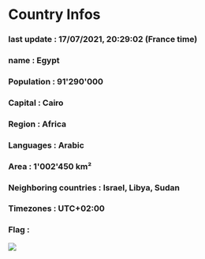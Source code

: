 # Country  Infos
### last update : 17/07/2021, 20:29:02 (France time)

### name : Egypt
### Population : 91'290'000
### Capital : Cairo
### Region : Africa
### Languages : Arabic
### Area : 1'002'450 km²
### Neighboring countries : Israel, Libya, Sudan
### Timezones : UTC+02:00

### Flag :
![](https://restcountries.eu/data/egy.svg)